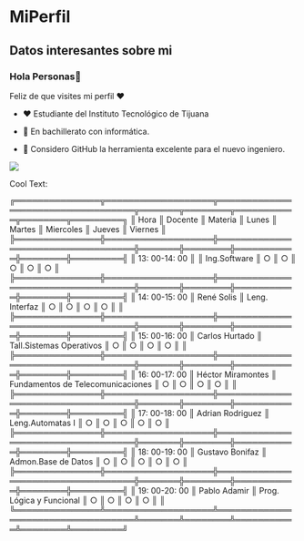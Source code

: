 # MiPerfil
Datos interesantes sobre mi
-
### Hola Personas👋

Feliz de que visites  mi perfil ♥

- ♥ Estudiante del Instituto Tecnológico de Tijuana

- 🔭 En bachillerato con informática.
- 🤔 Considero GitHub la herramienta excelente para el nuevo ingeniero.
            
            
![](https://images.cooltext.com/5466593.png)
            
<a href="http://cooltext.com" target="_top"><img src="https://cooltext.com/images/ct_pixel.gif" width="80" height="15" alt="Cool Text: Logo and Graphics Generator" border="0" /></a>


╔═══════════════╦═══════════════════╦═══════════════════════════════════╦═══════╦════════╦═══════════╦════════╦═════════╗
║      Hora     ║      Docente      ║              Materia              ║ Lunes ║ Martes ║ Miercoles ║ Jueves ║ Viernes ║
╠═══════════════╬═══════════════════╬═══════════════════════════════════╬═══════╬════════╬═══════════╬════════╬═════════╣
║ 13: 00-14: 00 ║                   ║ Ing.Software                      ║   ○   ║    ○   ║     ○     ║    ○   ║    ○    ║
╠═══════════════╬═══════════════════╬═══════════════════════════════════╬═══════╬════════╬═══════════╬════════╬═════════╣
║ 14: 00-15: 00 ║ René Solis        ║ Leng. Interfaz                    ║   ○   ║    ○   ║     ○     ║    ○   ║         ║
╠═══════════════╬═══════════════════╬═══════════════════════════════════╬═══════╬════════╬═══════════╬════════╬═════════╣
║ 15: 00-16: 00 ║ Carlos Hurtado    ║ Tall.Sistemas Operativos          ║   ○   ║    ○   ║     ○     ║    ○   ║         ║
╠═══════════════╬═══════════════════╬═══════════════════════════════════╬═══════╬════════╬═══════════╬════════╬═════════╣
║ 16: 00-17: 00 ║ Héctor Miramontes ║ Fundamentos de Telecomunicaciones ║   ○   ║    ○   ║     ○     ║    ○   ║         ║
╠═══════════════╬═══════════════════╬═══════════════════════════════════╬═══════╬════════╬═══════════╬════════╬═════════╣
║ 17: 00-18: 00 ║ Adrian Rodriguez  ║ Leng.Automatas I                  ║   ○   ║    ○   ║     ○     ║    ○   ║    ○    ║
╠═══════════════╬═══════════════════╬═══════════════════════════════════╬═══════╬════════╬═══════════╬════════╬═════════╣
║ 18: 00-19: 00 ║ Gustavo Bonifaz   ║ Admon.Base de Datos               ║   ○   ║    ○   ║     ○     ║    ○   ║    ○    ║
╠═══════════════╬═══════════════════╬═══════════════════════════════════╬═══════╬════════╬═══════════╬════════╬═════════╣
║ 19: 00-20: 00 ║ Pablo Adamir      ║ Prog. Lógica y Funcional          ║   ○   ║    ○   ║     ○     ║    ○   ║         ║
╚═══════════════╩═══════════════════╩═══════════════════════════════════╩═══════╩════════╩═══════════╩════════╩═════════╝
